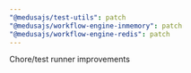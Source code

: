 ```yaml
---
"@medusajs/test-utils": patch
"@medusajs/workflow-engine-inmemory": patch
"@medusajs/workflow-engine-redis": patch
---
```


Chore/test runner improvements
